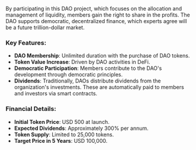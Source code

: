 By participating in this DAO project, which focuses on the allocation and management of liquidity, members gain the right to share in the profits. The DAO supports democratic, decentralized finance, which experts agree will be a future trillion-dollar market.

### Key Features:
- **DAO Membership**: Unlimited duration with the purchase of DAO tokens.
- **Token Value Increase**: Driven by DAO activities in DeFi.
- **Democratic Participation**: Members contribute to the DAO's development through democratic principles.
- **Dividends**: Traditionally, DAOs distribute dividends from the organization's investments. These are automatically paid to members and investors via smart contracts.

### Financial Details:
- **Initial Token Price**: USD 500 at launch.
- **Expected Dividends**: Approximately 300% per annum.
- **Token Supply**: Limited to 25,000 tokens.
- **Target Price in 5 Years**: USD 100,000.